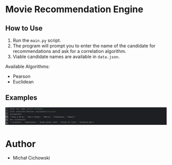 # Movie Recommendation Engine

## How to Use
1. Run the `main.py` script.
2. The program will prompt you to enter the name of the candidate for recommendations and ask for a correlation algorithm.
3. Viable candidate names are available in `data.json`.

Available Algorithms:
- Pearson
- Euclidean

## Examples


![img_3.png](mc-euclidean.png)

# Author
- Michał Cichowski
